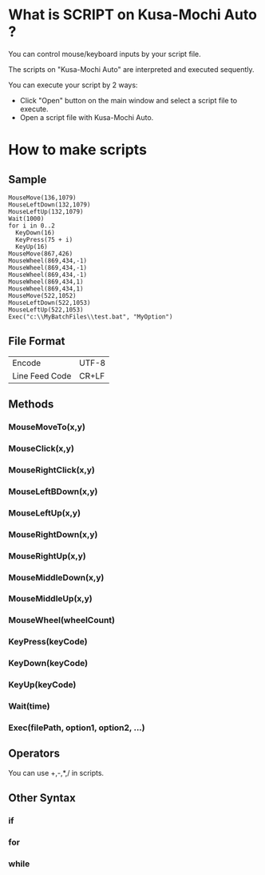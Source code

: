 # What is SCRIPT on Kusa-Mochi Auto ?

You can control mouse/keyboard inputs by your script file.

The scripts on "Kusa-Mochi Auto" are interpreted and executed sequently.

You can execute your script by 2 ways:

- Click "Open" button on the main window and select a script file to execute.
- Open a script file with Kusa-Mochi Auto.

# How to make scripts

## Sample

```
MouseMove(136,1079)
MouseLeftDown(132,1079)
MouseLeftUp(132,1079)
Wait(1000)
for i in 0..2
  KeyDown(16)
  KeyPress(75 + i)
  KeyUp(16)
MouseMove(867,426)
MouseWheel(869,434,-1)
MouseWheel(869,434,-1)
MouseWheel(869,434,-1)
MouseWheel(869,434,1)
MouseWheel(869,434,1)
MouseMove(522,1052)
MouseLeftDown(522,1053)
MouseLeftUp(522,1053)
Exec("c:\\MyBatchFiles\\test.bat", "MyOption")
```

## File Format

|||
|---|---|
|Encode|UTF-8|
|Line Feed Code|CR+LF|

## Methods

### MouseMoveTo(x,y)

### MouseClick(x,y)

### MouseRightClick(x,y)

### MouseLeftBDown(x,y)

### MouseLeftUp(x,y)

### MouseRightDown(x,y)

### MouseRightUp(x,y)

### MouseMiddleDown(x,y)

### MouseMiddleUp(x,y)

### MouseWheel(wheelCount)

### KeyPress(keyCode)

### KeyDown(keyCode)

### KeyUp(keyCode)

### Wait(time)

### Exec(filePath, option1, option2, ...)

## Operators

You can use +,-,*,/ in scripts.

## Other Syntax

### if

### for

### while
